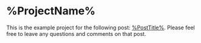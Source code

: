 # %ProjectName%

This is the example project for the following post: [%PostTitle%](%PostLink%). Please feel free to leave any questions and comments on that post.
